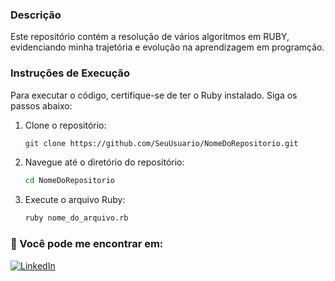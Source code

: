 
### Descrição

Este repositório contém a resolução de vários algoritmos em RUBY,
evidenciando minha trajetória e evolução na aprendizagem em programção. 

### Instruções de Execução

Para executar o código, certifique-se de ter o Ruby instalado. Siga os passos abaixo:

1. Clone o repositório:
   ```bash
   git clone https://github.com/SeuUsuario/NomeDoRepositorio.git
   ```
2. Navegue até o diretório do repositório:
   ```bash
   cd NomeDoRepositorio
   ```
3. Execute o arquivo Ruby:
   ```bash
   ruby nome_do_arquivo.rb
   ```

### 📲 Você pode me encontrar em:

[![LinkedIn](https://img.shields.io/badge/linkedin-%230077B5.svg?style=for-the-badge&logo=linkedin&logoColor=white)](https://www.linkedin.com/in/douglasgrund)
```